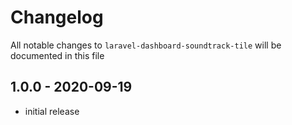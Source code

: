 # Changelog

All notable changes to `laravel-dashboard-soundtrack-tile` will be documented in this file

## 1.0.0 - 2020-09-19

- initial release
